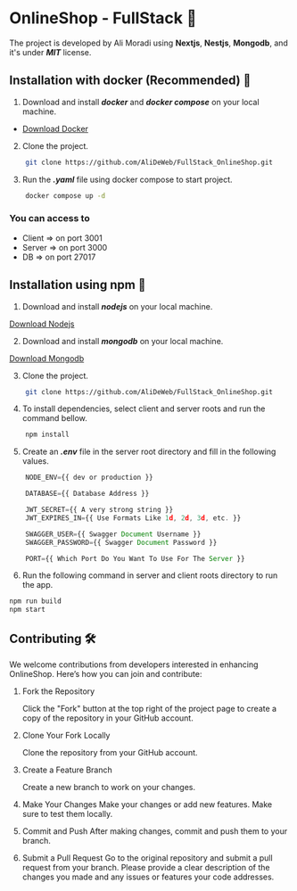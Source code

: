 # OnlineShop - FullStack 💪

The project is developed by Ali Moradi using **Nextjs**, **Nestjs**, **Mongodb**, and it's under **_MIT_** license.

## Installation with docker (Recommended) 🥇

1. Download and install **_docker_** and **_docker compose_** on your local machine.

- [Download Docker](https://www.docker.com)

2. Clone the project.

```bash
    git clone https://github.com/AliDeWeb/FullStack_OnlineShop.git
```

3. Run the **_.yaml_** file using docker compose to start project.

```bash
    docker compose up -d
```

### You can access to

- Client => on port 3001
- Server => on port 3000
- DB => on port 27017

## Installation using npm 🥈

1. Download and install **_nodejs_** on your local machine.

[Download Nodejs](https://nodejs.org/en)

2. Download and install **_mongodb_** on your local machine.

[Download Mongodb](https://www.mongodb.com)

3. Clone the project.

```bash
    git clone https://github.com/AliDeWeb/FullStack_OnlineShop.git
```

4. To install dependencies, select client and server roots and run the command bellow.

```bash
    npm install
```

5. Create an **_.env_** file in the server root directory and fill in the following values.

```ts
    NODE_ENV={{ dev or production }}

    DATABASE={{ Database Address }}

    JWT_SECRET={{ A very strong string }}
    JWT_EXPIRES_IN={{ Use Formats Like 1d, 2d, 3d, etc. }}

    SWAGGER_USER={{ Swagger Document Username }}
    SWAGGER_PASSWORD={{ Swagger Document Password }}

    PORT={{ Which Port Do You Want To Use For The Server }}
```

6. Run the following command in server and client roots directory to run the app.

```bash
npm run build
npm start
```

## Contributing 🛠️

We welcome contributions from developers interested in enhancing OnlineShop. Here’s how you can join and contribute:

1. Fork the Repository

   Click the "Fork" button at the top right of the project page to create a copy of the repository in your GitHub account.

2. Clone Your Fork Locally

   Clone the repository from your GitHub account.

3. Create a Feature Branch

   Create a new branch to work on your changes.

4. Make Your Changes
   Make your changes or add new features. Make sure to test them locally.

5. Commit and Push
   After making changes, commit and push them to your branch.

6. Submit a Pull Request
   Go to the original repository and submit a pull request from your branch. Please provide a clear description of the changes you made and any issues or features your code addresses.

